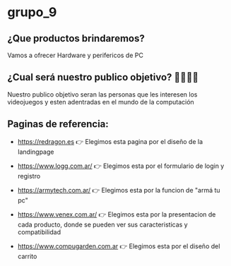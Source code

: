 # grupo_9

## ¿Que productos brindaremos?

Vamos a ofrecer Hardware y perifericos de PC

## ¿Cual será nuestro publico objetivo? :family_man_man_boy_boy:

Nuestro publico objetivo seran las personas que les interesen los videojuegos y esten adentradas en el mundo de la computación

## Paginas de referencia:

* https://redragon.es 👉 Elegimos esta pagina por el diseño de la landingpage

* https://www.logg.com.ar/ 👉 Elegimos esta por el formulario de login y registro

* https://armytech.com.ar/ 👉 Elegimos esta por la funcion de "armá tu pc"

* https://www.venex.com.ar/ 👉 Elegimos esta por la presentacion de cada producto, donde se pueden ver sus caracteristicas y compatibilidad

* https://www.compugarden.com.ar 👉 Elegimos esta por el diseño del carrito
